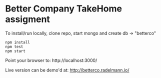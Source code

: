 # Better Company TakeHome assigment

To install/run locally, clone repo, start mongo and create db -> "betterco" 
```
npm install
npm test
npm start
```
Point your browser to: http://localhost:3000/

Live version can be demo'd at: http://betterco.radelmann.io/
